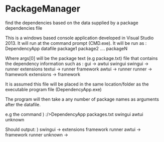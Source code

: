# PackageManager
find the dependencies based on the data supplied by a package dependencies file

This is a windows based console application developed in Visual Studio 2013. It will run at 
the command prompt (CMD.exe). It will be run as : DependencyApp datafile package1 package2 .... packageN

Where args[0] will be the package text (e.g package.txt) file that contains the dependency information such as :
gui -> awtui swingui
swingui -> runner extensions
textui -> runner framework
awtui -> runner
runner -> framework
extensions -> framework
 
 It is assumed this file will be placed in the same location/folder as the executable program file (DependencyApp.exe)
 
 The program will then take a any number of package names as arguments after the datafile.
 
 e.g the command )           :/>DependencyApp packages.txt swingui awtui unknown
 
 Should output: )                swingui -> extensions framework runner
                                 awtui -> framework runner
                                 unknown -> 
